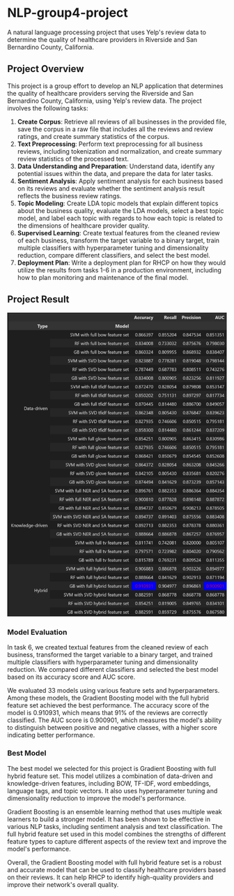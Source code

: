 # NLP-group4-project
A natural language processing project that uses Yelp's review data to determine the quality of healthcare providers in Riverside and San Bernardino County, California.

## Project Overview
This project is a group effort to develop an NLP application that determines the quality of healthcare providers serving the Riverside and San Bernardino County, California, using Yelp's review data. The project involves the following tasks:

1. **Create Corpus**: Retrieve all reviews of all businesses in the provided file, save the corpus in a raw file that includes all the reviews and review ratings, and create summary statistics of the corpus.
2. **Text Preprocessing**: Perform text preprocessing for all business reviews, including tokenization and normalization, and create summary review statistics of the processed text.
3. **Data Understanding and Preparation**: Understand data, identify any potential issues within the data, and prepare the data for later tasks.
4. **Sentiment Analysis**: Apply sentiment analysis for each business based on its reviews and evaluate whether the sentiment analysis result reflects the business review ratings.
5. **Topic Modeling**: Create LDA topic models that explain different topics about the business quality, evaluate the LDA models, select a best topic model, and label each topic with regards to how each topic is related to the dimensions of healthcare provider quality.
6. **Supervised Learning**: Create textual features from the cleaned review of each business, transform the target variable to a binary target, train multiple classifiers with hyperparameter tuning and dimensionality reduction, compare different classifiers, and select the best model.
7. **Deployment Plan**: Write a deployment plan for RHCP on how they would utilize the results from tasks 1-6 in a production environment, including how to plan monitoring and maintenance of the final model.

## Project Result
![Table screenshot](/table332_20230417005706.png)
### Model Evaluation

In task 6, we created textual features from the cleaned review of each business, transformed the target variable to a binary target, and trained multiple classifiers with hyperparameter tuning and dimensionality reduction. We compared different classifiers and selected the best model based on its accuracy score and AUC score. 

We evaluated 33 models using various feature sets and hyperparameters. Among these models, the Gradient Boosting model with the full hybrid feature set achieved the best performance. The accuracy score of the model is 0.910931, which means that 91% of the reviews are correctly classified. The AUC score is 0.900901, which measures the model's ability to distinguish between positive and negative classes, with a higher score indicating better performance. 

### Best Model

The best model we selected for this project is Gradient Boosting with full hybrid feature set. This model utilizes a combination of data-driven and knowledge-driven features, including BOW, TF-IDF, word embeddings, language tags, and topic vectors. It also uses hyperparameter tuning and dimensionality reduction to improve the model's performance.

Gradient Boosting is an ensemble learning method that uses multiple weak learners to build a stronger model. It has been shown to be effective in various NLP tasks, including sentiment analysis and text classification. The full hybrid feature set used in this model combines the strengths of different feature types to capture different aspects of the review text and improve the model's performance.

Overall, the Gradient Boosting model with full hybrid feature set is a robust and accurate model that can be used to classify healthcare providers based on their reviews. It can help RHCP to identify high-quality providers and improve their network's overall quality.

